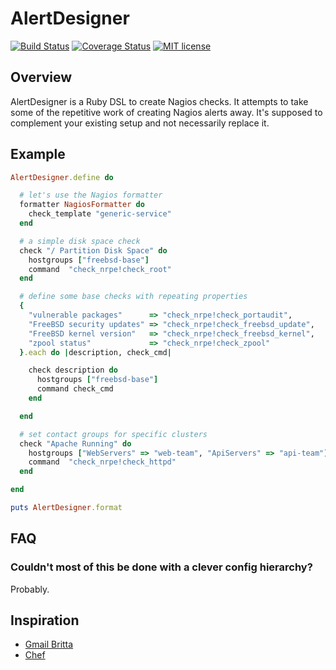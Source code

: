 # AlertDesigner

[![Build Status](https://travis-ci.org/mrtazz/AlertDesigner.svg?branch=master)](https://travis-ci.org/mrtazz/AlertDesigner)
[![Coverage Status](https://coveralls.io/repos/mrtazz/AlertDesigner/badge.svg?branch=master&service=github)](https://coveralls.io/github/mrtazz/AlertDesigner?branch=master)
[![MIT license](https://img.shields.io/badge/license-MIT-blue.svg)](http://opensource.org/licenses/MIT)

## Overview
AlertDesigner is a Ruby DSL to create Nagios checks. It attempts to take some
of the repetitive work of creating Nagios alerts away. It's supposed to
complement your existing setup and not necessarily replace it.

## Example

```ruby
AlertDesigner.define do

  # let's use the Nagios formatter
  formatter NagiosFormatter do
    check_template "generic-service"
  end

  # a simple disk space check
  check "/ Partition Disk Space" do
    hostgroups ["freebsd-base"]
    command  "check_nrpe!check_root"
  end

  # define some base checks with repeating properties
  {
    "vulnerable packages"      => "check_nrpe!check_portaudit",
    "FreeBSD security updates" => "check_nrpe!check_freebsd_update",
    "FreeBSD kernel version"   => "check_nrpe!check_freebsd_kernel",
    "zpool status"             => "check_nrpe!check_zpool"
  }.each do |description, check_cmd|

    check description do
      hostgroups ["freebsd-base"]
      command check_cmd
    end

  end

  # set contact groups for specific clusters
  check "Apache Running" do
    hostgroups ["WebServers" => "web-team", "ApiServers" => "api-team"]
    command  "check_nrpe!check_httpd"
  end

end

puts AlertDesigner.format
```

## FAQ
### Couldn't most of this be done with a clever config hierarchy?
Probably.


## Inspiration
- [Gmail Britta](https://github.com/antifuchs/gmail-britta)
- [Chef](https://www.chef.io/)

